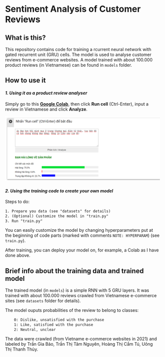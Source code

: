 # Sentiment Analysis of Customer Reviews

## What is this?
This repository contains code for training a rcurrent neural network with gated recurrent unit (GRU) cells. The model is used to analyse customer reviews from e-commerce websites. A model trained with about 100.000 product reviews (in Vietnamese) can be found in `models` folder.

## How to use it
#### *1. Using it as a product review analyser* 
Simply go to this [**Google Colab**](https://colab.research.google.com/drive/1cYNHmXSNTxkkt5wJsWcNx9wf35fkFZMW?usp=sharing), then click **Run cell** (Ctrl-Enter), input a review in Vietnamese and click **Analyze**.

![Demo using the translator on Colab](/resources/demo.PNG "Hope you enjoy it!") 


#### *2. Using the training code to create your own model*
Steps to do:

    1. Prepare you data (see "datasets" for details)
    2. (Optional) Customize the model in "train.py"
    3. Run "train.py" 

You can easily customize the model by changing hyperparameters put at the beginning of code parts (marked with comments `NOTE: HYPERPARAM`) (see `train.py`).  

After training, you can deploy your model on, for example, a Colab as I have done above.  

## Brief info about the training data and trained model 
The trained model (in `models`) is a simple RNN with 5 GRU layers. It was trained with about 100.000 reviews crawled from Vietnamese e-commerce sites (see `datasets` folder for details). 

The model ouputs probabilities of the review to belong to classes:

        0: Dislike, unsatisfied with the purchase
        1: Like, satisfied with the purchase
        2: Neutral, unclear

The data were crawled (from Vietname e-commerce websites in 2021) and labeled by Trần Gia Bảo, Trần Thị Tâm Nguyên, Hoàng Thị Cẩm Tú, Uông Thị Thanh Thủy.           







